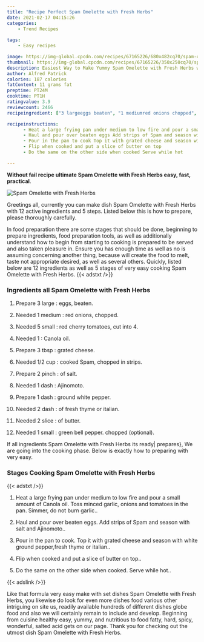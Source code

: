 ```yaml
---
title: "Recipe Perfect Spam Omelette with Fresh Herbs"
date: 2021-02-17 04:15:26
categories:
    - Trend Recipes
    
tags:
    - Easy recipes

image: https://img-global.cpcdn.com/recipes/67165226/680x482cq70/spam-omelette-with-fresh-herbs-recipe-main-photo.jpg
thumbnail: https://img-global.cpcdn.com/recipes/67165226/350x250cq70/spam-omelette-with-fresh-herbs-recipe-main-photo.jpg
description: Easiest Way to Make Yummy Spam Omelette with Fresh Herbs with 12 ingredients and 5 stages of easy cooking.
author: Alfred Patrick
calories: 187 calories
fatContent: 11 grams fat
preptime: PT24M
cooktime: PT1H
ratingvalue: 3.9
reviewcount: 2466
recipeingredient: ["3 largeeggs beaten", "1 mediumred onions chopped", "5 smallred cherry tomatoes cut into 4", "1Canola oil", "3 tbspgrated cheese", "1/2 cupcooked Spam chopped in strips", "2 pinchof salt", "1 dashAjinomoto", "1 dashground white pepper", "2 dashof fresh thyme or italian", "2 sliceof butter", "1 smallgreen bell pepper chopped optional"]

recipeinstructions: 
      - Heat a large frying pan under medium to low fire and pour a small amount of Canola oil Toss minced garlic onions and tomatoes in the pan Simmer do not burn garlic 
      - Haul and pour over beaten eggs Add strips of Spam and season with salt and Ajinomoto 
      - Pour in the pan to cook Top it with grated cheese and season with white ground pepperfresh thyme or italian 
      - Flip when cooked and put a slice of butter on top 
      - Do the same on the other side when cooked Serve while hot

---
```




**Without fail recipe ultimate Spam Omelette with Fresh Herbs easy, fast, practical**. 


![Spam Omelette with Fresh Herbs](https://img-global.cpcdn.com/recipes/67165226/680x482cq70/spam-omelette-with-fresh-herbs-recipe-main-photo.jpg "Spam Omelette with Fresh Herbs")




Greetings all, currently you can make dish Spam Omelette with Fresh Herbs with 12 active ingredients and 5 steps. Listed below this is how to prepare, please thoroughly carefully.

In food preparation there are some stages that should be done, beginning to prepare ingredients, food preparation tools, as well as additionally understand how to begin from starting to cooking is prepared to be served and also taken pleasure in. Ensure you has enough time as well as no is assuming concerning another thing, because will create the food to melt, taste not appropriate desired, as well as several others. Quickly, listed below are 12 ingredients as well as 5 stages of very easy cooking Spam Omelette with Fresh Herbs.
{{< adstxt />}}

### Ingredients all Spam Omelette with Fresh Herbs


1. Prepare 3 large : eggs, beaten.

1. Needed 1 medium : red onions, chopped.

1. Needed 5 small : red cherry tomatoes, cut into 4.

1. Needed 1 : Canola oil.

1. Prepare 3 tbsp : grated cheese.

1. Needed 1/2 cup : cooked Spam, chopped in strips.

1. Prepare 2 pinch : of salt.

1. Needed 1 dash : Ajinomoto.

1. Prepare 1 dash : ground white pepper.

1. Needed 2 dash : of fresh thyme or italian.

1. Needed 2 slice : of butter.

1. Needed 1 small : green bell pepper. chopped (optional).



If all ingredients Spam Omelette with Fresh Herbs its ready| prepares}, We are going into the cooking phase. Below is exactly how to preparing with very easy.

### Stages Cooking Spam Omelette with Fresh Herbs

{{< adstxt />}}


1. Heat a large frying pan under medium to low fire and pour a small amount of Canola oil. Toss minced garlic, onions and tomatoes in the pan. Simmer, do not burn garlic..



1. Haul and pour over beaten eggs. Add strips of Spam and season with salt and Ajinomoto..



1. Pour in the pan to cook. Top it with grated cheese and season with white ground pepper,fresh thyme or italian..



1. Flip when cooked and put a slice of butter on top..



1. Do the same on the other side when cooked. Serve while hot..





{{< adslink />}}

Like that formula very easy make with set dishes Spam Omelette with Fresh Herbs, you likewise do look for even more dishes food various other intriguing on site us, readily available hundreds of different dishes globe food and also we will certainly remain to include and develop. Beginning from cuisine healthy easy, yummy, and nutritious to food fatty, hard, spicy, wonderful, salted acid gets on our page. Thank you for checking out the utmost dish Spam Omelette with Fresh Herbs.

